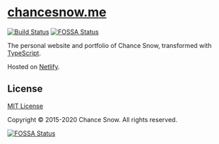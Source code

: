 # [chancesnow.me](http://chancesnow.me)
[![Build Status](https://travis-ci.org/chances/chances.github.io.svg?branch=master)](https://travis-ci.org/chances/chances.github.io)
[![FOSSA Status](https://app.fossa.io/api/projects/git%2Bgithub.com%2Fchances%2Fchances.github.io.svg?type=shield)](https://app.fossa.io/projects/git%2Bgithub.com%2Fchances%2Fchances.github.io?ref=badge_shield)

The personal website and portfolio of Chance Snow, transformed with [TypeScript](https://www.typescriptlang.org/).

Hosted on [Netlify](https://www.netlify.com/).

## License

[MIT License](http://opensource.org/licenses/MIT)

Copyright &copy; 2015-2020 Chance Snow. All rights reserved.

[![FOSSA Status](https://app.fossa.io/api/projects/git%2Bgithub.com%2Fchances%2Fchances.github.io.svg?type=large)](https://app.fossa.io/projects/git%2Bgithub.com%2Fchances%2Fchances.github.io?ref=badge_large)
